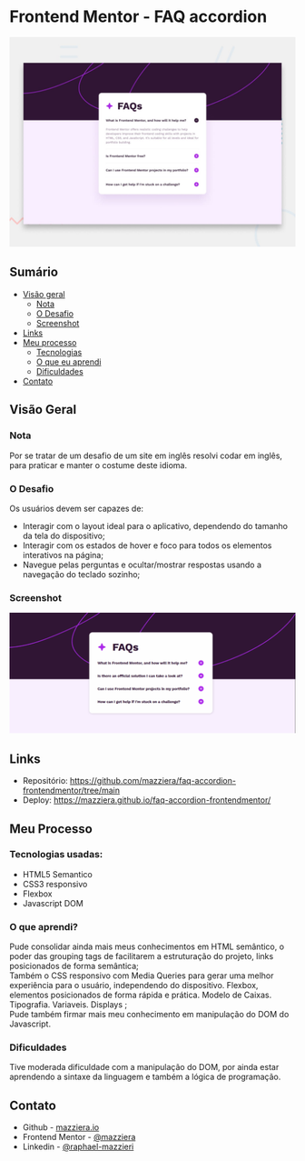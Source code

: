 # Frontend Mentor - FAQ accordion

![Design preview for the FAQ accordion coding challenge](./design/desktop-preview.jpg)

## Sumário

- [Visão geral](#visão-geral)
  - [Nota](#Nota)
  - [O Desafio](#o-desafio)
  - [Screenshot](#screenshot)
- [Links](#links)
- [Meu processo](#meu-processo)
  - [Tecnologias](#tecnologias-usadas)
  - [O que eu aprendi](#o-que-aprendi)
  - [Dificuldades](#dificuldades)
- [Contato](#contato)


## Visão Geral

### Nota
Por se tratar de um desafio de um site em inglês resolvi codar em inglês, para praticar e manter o costume deste idioma. 

### O Desafio

Os usuários devem ser capazes de:

- Interagir com o layout ideal para o aplicativo, dependendo do tamanho da tela do dispositivo;
- Interagir com os estados de hover e foco para todos os elementos interativos na página;
- Navegue pelas perguntas e ocultar/mostrar respostas usando a navegação do teclado sozinho;


### Screenshot

![](/assets/images/FAQ%20frontend%20mentor.gif)



## Links

- Repositório: https://github.com/mazziera/faq-accordion-frontendmentor/tree/main
- Deploy: https://mazziera.github.io/faq-accordion-frontendmentor/

## Meu Processo

### Tecnologias usadas:

- HTML5 Semantico
- CSS3 responsivo
- Flexbox
- Javascript DOM


### O que aprendi?

Pude consolidar ainda mais meus conhecimentos em HTML semântico, o poder das grouping tags de facilitarem a estruturação do projeto, links posicionados de forma semântica; <br>
Também o CSS responsivo com Media Queries para gerar uma melhor experiência para o usuário, independendo do dispositivo. Flexbox, elementos posicionados de forma rápida e prática. Modelo de Caixas. Tipografia. Variaveis. Displays ; <br>
Pude também firmar mais meu conhecimento em manipulação do DOM do Javascript. <br>


### Dificuldades

Tive moderada dificuldade com a manipulação do DOM, por ainda estar aprendendo a sintaxe da linguagem e também a lógica de programação.

## Contato

- Github - [mazziera.io](https://github.com/mazziera)
- Frontend Mentor - [@mazziera](https://www.frontendmentor.io/profile/mazziera)
- Linkedin - [@raphael-mazzieri](https://www.linkedin.com/in/raphael-mazzieri/)
